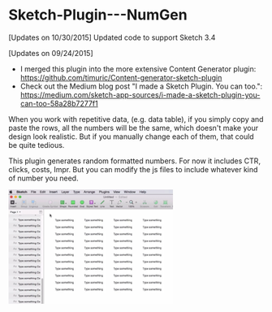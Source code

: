 # Sketch-Plugin---NumGen

[Updates on 10/30/2015] 
Updated code to support Sketch 3.4

[Updates on 09/24/2015] 
- I merged this plugin into the more extensive Content Generator plugin: https://github.com/timuric/Content-generator-sketch-plugin
- Check out the Medium blog post "I made a Sketch Plugin. You can too.": https://medium.com/sketch-app-sources/i-made-a-sketch-plugin-you-can-too-58a28b7277f1


When you work with repetitive data, (e.g. data table), if you simply copy and paste the rows, all the numbers will be the same, which doesn't make your design look realistic. But if you manually change each of them, that could be quite tedious.

This plugin generates random formatted numbers. For now it includes CTR, clicks, costs, Impr. But you can modify the js files to include whatever kind of number you need.

<img src="https://raw.githubusercontent.com/auxdesigner/Sketch-Plugin---NumGen/master/demo.gif" width="324">


